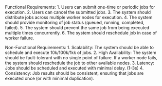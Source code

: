 Functional Requirements:
    1. Users can submit one-time or periodic jobs for execution.
    2. Users can cancel the submitted jobs.
    3. The system should distribute jobs across multiple worker nodes for execution.
    4. The system should provide monitoring of job status (queued, running, completed, failed).
    5. The system should prevent the same job from being executed multiple times concurrently.
    6. The system should reschedule job in case of worker failure.

Non-Functional Requirements:
    1. Scalability: The system should be able to schedule and execute 10k/100k/1kk of jobs.
    2. High Availability: The system should be fault-tolerant with no single point of failure. If a worker node fails, the system should reschedule the job to other available nodes.
    3. Latency: Jobs should be scheduled and executed with minimal delay. (1-3s)
    4. Consistency: Job results should be consistent, ensuring that jobs are executed once (or with minimal duplication).
